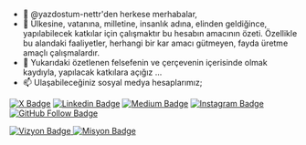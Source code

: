 - 👋 @yazdostum-nettr'den herkese merhabalar,
- 👀 Ülkesine, vatanına, milletine, insanlık adına, elinden geldiğince, yapılabilecek katkılar için çalışmaktır bu hesabın amacının özeti. Özellikle bu alandaki faaliyetler, herhangi bir kar amacı gütmeyen, fayda üretme amaçlı çalışmalardır.
- 💞️ Yukarıdaki özetlenen felsefenin ve çerçevenin içerisinde olmak kaydıyla, yapılacak katkılara açığız ...
- 📫 Ulaşabileceğiniz sosyal medya hesaplarımız;

[![X Badge](https://img.shields.io/badge/-X?style=flat&logo=X&logoColor=black&labelColor=white&color=black&link=https%3A%2F%2Fx.com%2FYazDostumNetTr)](https://x.com/YazDostumNetTr)
[![Linkedin Badge](https://img.shields.io/badge/-Linkedin-blue?style=flat&logo=Linkedin&logoColor=white&link=https://www.linkedin.com/in/yaz-dostum/)](https://www.linkedin.com/in/yaz-dostum/)
[![Medium Badge](https://img.shields.io/badge/-Medium-black?style=flat&logo=Medium&logoColor=white&link=https://yazdostum.medium.com/)](https://yazdostum.medium.com/)
[![Instagram Badge](https://img.shields.io/badge/-instagram?style=flat&logo=instagram&color=white&link=https%3A%2F%2Fwww.instagram.com%2Fyazdostumnettr%2F)](https://www.instagram.com/yazdostumnettr/)
[![GitHub Follow Badge](https://img.shields.io/github/followers/yazdostum-nettr?label=follow&style=social)](https://github.com/yazdostum-nettr)

[![Vizyon Badge](https://img.shields.io/badge/-vizyonumuz?style=flat&logo=turkishairlines&label=Vizyonumuz&labelColor=red&color=white&link=https%3A%2F%2Fyazdostum.medium.com%2Fb%25C3%25BCy%25C3%25BCk-t%25C3%25BCrki%25CC%2587ye-c464745dffd0)
](https://yazdostum.medium.com/b%C3%BCy%C3%BCk-t%C3%BCrki%CC%87ye-c464745dffd0)
[![Misyon Badge](https://img.shields.io/badge/-misyonumuz?style=flat&logo=turkishairlines&label=Misyonumuz&labelColor=red&color=white&link=https%3A%2F%2Fyazdostum.medium.com%2Fher-g%25C3%25BCn-bi%25CC%2587r-k%25C3%25B6t%25C3%25BC-huyundan-vazge%25C3%25A7sen-5c4476096f78)](https://yazdostum.medium.com/her-g%C3%BCn-bi%CC%87r-k%C3%B6t%C3%BC-huyundan-vazge%C3%A7sen-5c4476096f78)

